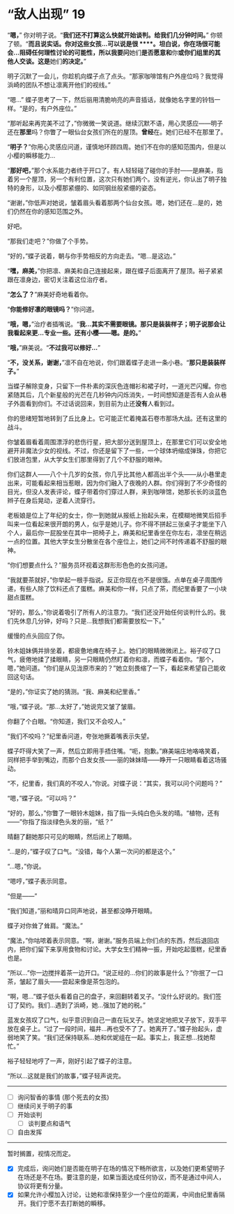 # “敌人出现” 19

“**嗯，**” 你对明子说。“**我们还不打算这么快就开始谈判。给我们几分钟时间。**” 你顿了顿。“**而且说实话。你对这些女孩...可以说是很 ****。坦白说，你在场很可能会...阻碍任何理性讨论的可能性，所以我要问**她们**是否愿意和**你**或你们组里的其他人交谈。这是**她们**的决定。**”

明子沉默了一会儿，你趁机向蝶子点了点头。“那家咖啡馆有户外座位吗？我觉得浜崎的团队不想让凛离开他们的视线。”

“嗯...” 蝶子思考了一下，然后丽用清脆响亮的声音插话，就像她名字里的铃铛一样。“是的，有户外座位。”

“那听起来再完美不过了，”你微微一笑说道。继续沉默不语，用心灵感应——明子还在**那里**吗？你瞥了一眼仙台女孩们所在的屋顶。**曾经**在。她们已经不在那里了。

“**明子？**”你用心灵感应问道，谨慎地环顾四周。她们不在你的感知范围内，但是以小樱的瞬移能力...

“**那好吧，**”那个水系能力者终于开口了。有人轻轻碰了碰你的手肘——是麻美，指着另一个屋顶，另一个有利位置，这次只有她们两个。没有逆光，你认出了明子独特的身形，以及小樱那紧绷的、如同钢丝般紧绷的姿态。

“谢谢，”你低声对她说，皱着眉头看着那两个仙台女孩。嗯，她们还在...是的，她们仍然在你的感知范围之外。

好吧。

“那我们走吧？”你做了个手势。

“好的，”蝶子说着，朝与你手势相反的方向走去。“嗯...是这边。”

“**嘿，麻美，**”你把凛、麻美和自己连接起来，跟在蝶子后面离开了屋顶。裕子紧紧跟在凛身边，密切关注着这位治疗者。

“**怎么了？**”麻美好奇地看着你。

“**你能修好凛的眼镜吗？**”你问道。

“**哦，嗯，**”治疗者插嘴说。“**我...其实不需要眼镜。那只是装装样子；明子说那会让我看起来更...专业一些。还有小樱——嗯。是的。**”

“**哦，**”麻美说。“**不过我可以修好...**”

“**不，没关系，谢谢，**”凛不自在地说，你们跟着蝶子走进一条小巷。“**那只是装装样子。**”

当蝶子解除变身，只留下一件朴素的深灰色连帽衫和裙子时，一道光芒闪耀。你也紧随其后，几个新星般的光芒在几秒钟内闪烁消失，一时间想知道是否有人会从巷子外面看到你们。不过话说回来，到目前为止还**没有**人看到过。

你的思绪短暂地转到了丘比身上。它可能正忙着掩盖石卷市那场大战。还有这里的战斗。

你皱着眉看着周围漂浮的悲伤行星，把大部分送到屋顶上，在那里它们可以安全地避开非魔法少女的视线。不过，你还是留下了一些，一个球体坍缩成弹珠，你把它们放进包里，从大学女生们那里得到了几个不舒服的眼神。

你们这群人——八个十几岁的女孩，你几乎比其他人都高出半个头——从小巷里走出来，可能看起来相当惹眼，因为你们融入了夜晚的人群。你们得到了不少奇怪的目光，但没人发表评论，蝶子带着你们穿过人群，来到咖啡馆，她那长长的淡蓝色辫子在身后晃动，逆着人流穿行。

老板娘是位上了年纪的女士，你一到她就从报纸上抬起头来，在模糊地微笑后招手叫来一位看起来很开朗的男人，似乎是她儿子。你不得不拼起三张桌子才能坐下八个人，最后你一屁股坐在其中一把椅子上，麻美和纪里香坐在你左右，凛坐在稍远一点的位置。其他大学女生分散坐在各个座位上，她们之间不时传递着不舒服的眼神。

“你们想要点什么？”服务员环视着这群形形色色的女孩问道。

“我就要茶就好，”你举起一根手指说。反正你现在也不是很饿。点单在桌子周围传递，有些人除了饮料还点了蛋糕。麻美和你一样，只点了茶，而纪里香要了一小块甜点蛋糕。

“好的，那么，”你说着吸引了所有人的注意力。“我们还没开始任何谈判什么的。我们先休息几分钟，好吗？只是...我想我们都需要放松一下。”

缓慢的点头回应了你。

铃木姐妹俩并排坐着，都疲惫地瘫在椅子上。她们的眼睛微微闭上。裕子叹了口气，疲倦地揉了揉眼睛，另一只眼睛仍然盯着你和凛，而蝶子看着你。“那个，嗯，”她问道。“你们是从见泷原市来的？”她立刻畏缩了一下，看起来希望自己能收回这句话。

“是的，”你证实了她的猜测。“我、麻美和纪里香。”

“哦，”蝶子说。“那...太好了，”她说完又皱了皱眉。

你翻了个白眼。“你知道，我们又不会咬人。”

“我们不咬吗？”纪里香问道，夸张地撅着嘴表示失望。

蝶子吓得大笑了一声，然后立即用手捂住嘴。“呃，抱歉。”麻美端庄地咯咯笑着，同样把手举到嘴边，而那个白发女孩——丽的妹妹晴——睁开一只眼睛看着这场骚动。

“不，纪里香，我们真的不咬人，”你说。对蝶子说：“其实，我可以问个问题吗？”

“嗯，”蝶子说。“可以吗？”

“好的，那么，”你瞥了一眼铃木姐妹，指了指一头纯白色头发的晴。“植物，还有——”你指了指淡绿色头发的丽，“纸？”

晴翻了翻她那只可见的眼睛，然后闭上了眼睛。

“...是的，”蝶子叹了口气。“没错，每个人第一次问的都是这个。”

“...嗯，”你说。

“嗯哼，”蝶子表示同意。

“但是——”

“我们知道，”丽和晴异口同声地说，甚至都没睁开眼睛。

蝶子对你耸了耸肩。“魔法。”

“魔法，”你咕哝着表示同意。“啊，谢谢。”服务员端上你们点的东西，然后退回店内，把你们留下来享用食物和讨论。大学女生们精神一振，开始吃起蛋糕，纪里香也是。

“所以...”你一边搅拌着茶一边开口。“说正经的...你们的故事是什么？”你抿了一口茶，皱起了眉头——尝起来像是茶包泡的。

“啊，嗯...”蝶子低头看着自己的盘子，来回翻转着叉子。“没什么好说的。我们签订了契约。我们...遇到了浜崎，她...强加了她的税。”

蓝发女孩叹了口气，似乎意识到自己一直在玩叉子。她坚定地把叉子放下，双手平放在桌子上。“过了一段时间，福井...再也受不了了。她离开了。”蝶子抬起头，虚弱地笑了笑。“我们还保持联系...她和优妮组在一起。事实上，我正想...找她帮忙。”

裕子轻轻地哼了一声，刚好引起了蝶子的注意。

“所以...这就是我们的故事，”蝶子轻声说完。

---

- [ ] 询问智香的事情 (那个死去的女孩)
- [ ] 继续问关于明子的事
- [ ] 开始谈判
  - [ ] 谈判要点和语气
- [ ] 自由发挥

---

暂时搁置，视情况而定。

- [x] 完成后，询问她们是否能在明子在场的情况下畅所欲言，以及她们更希望明子在场还是不在场。要注意的是，如果当面达成任何协议，而不是通过中间人，协议将更有分量。
- [x] 如果允许小樱加入讨论，让她和凛保持至少一个座位的距离，中间由纪里香隔开。我们宁愿不去打断她的瞬移。
